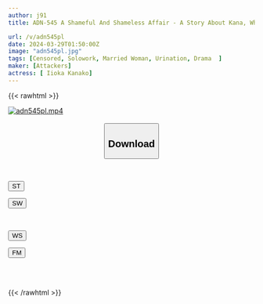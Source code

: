 ```yaml
---
author: j91
title: ADN-545 A Shameful And Shameless Affair - A Story About Kana, Who Loses Her Keys And Can't Hold Back Anymore And Leaks It Out At The Door, And Ends Up Indulging In A Sexual Fetish That She Can't Tell Her Husband And Her Nephew, Who Happens To Be Watching. Kana Morisawa

url: /v/adn545pl
date: 2024-03-29T01:50:00Z
image: "adn545pl.jpg"
tags: [Censored, Solowork, Married Woman, Urination, Drama	]
maker: [Attackers]
actress: [ Iioka Kanako]
---
```



{{< rawhtml >}}

<div class="video" data-videoid="Y8aO3GwWD8Cpr4">
    <a href="javascript:;">
        <img src="/v/adn545pl/adn545pl.jpg" width="WIDTH" height="HEIGHT" alt="adn545pl.mp4" loading="lazy">
    </a>
</div>

<script type="text/javascript" src="https://j91.asia/asset/on-demand-st.js"></script>

<br>
  <link rel="stylesheet" href="https://j91.asia/asset/bs5.css">
  
  <center>
  <button class="btn btn-primary" type="button" data-bs-toggle="collapse" data-bs-target=".multi-collapse" aria-expanded="false" aria-controls="multiCollapseExample1 multiCollapseExample2"><h2>Download</h2></button></center>
</p>
<div class="row">
  <div class="col">
    <div class="collapse multi-collapse" id="multiCollapseExample1">
      <div class="card card-body">
	      	      <br>
<div class="buttons">  
<p><a href="https://streamtape.to/v/Y8aO3GwWD8Cpr4" target="_blank"><button class="btn-hover color-3"><i class="fa fa-download"></i> ST</button></a></p>
<p><a href="https://asnwish.com/f6va8b8svz21" target="_blank"><button class="btn-hover color-2"><i class="fa fa-download"></i> SW</button></a></p></div>
    </div>
  </div>
</div>
  <div class="col">
    <div class="collapse multi-collapse" id="multiCollapseExample2">
      <div class="card card-body">
	      <br>
<div class="buttons">
<p><a href="https://wolfstream.tv/f43n0k80dd6i"><button class="btn-hover color-9"><i class="fa fa-download"></i> WS</button></a></p>
<p><a href="https://filemoon.sx/d/oya9jr5yuu17"><button class="btn-hover color-8"><i class="fa fa-download"></i> FM</button></a></p></div>
<br><br>
      </div>
    </div>
  </div>
</div>

{{< /rawhtml >}}